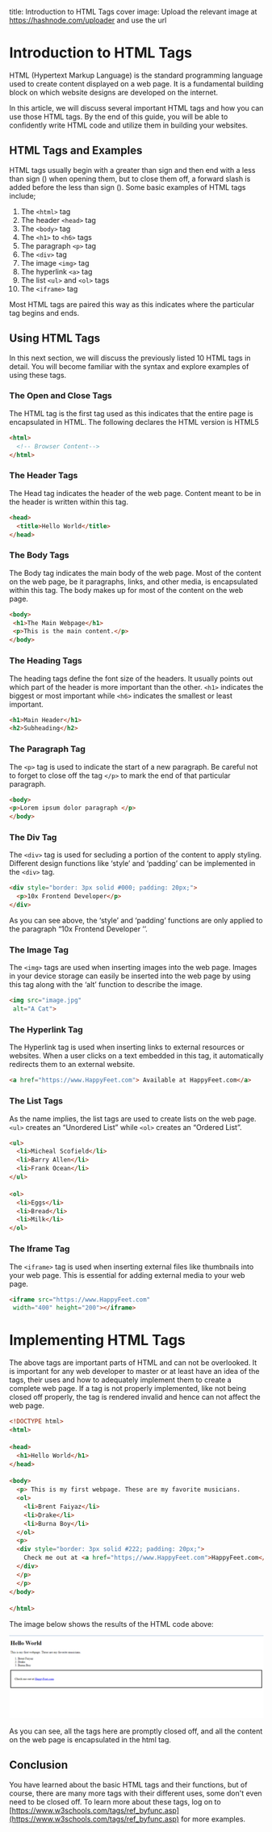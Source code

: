 title: Introduction to HTML Tags
cover image: Upload the relevant image at https://hashnode.com/uploader and use the url

# Introduction to HTML Tags

HTML (Hypertext Markup Language) is the standard programming language used to create content displayed on a web page. It is a fundamental building block on which website designs are developed on the internet.

In this article, we will discuss several important HTML tags and how you can use those HTML tags. By the end of this guide, you will be able to confidently write HTML code and utilize them in building your websites. 

## HTML Tags and Examples

HTML tags usually begin with a greater than sign and then end with a less than sign (<html>) when opening them, but to close them off, a forward slash is added before the less than sign (</html>). Some basic examples of HTML tags include;

1. The `<html>` tag
2. The header `<head>` tag
3. The `<body>` tag
4. The `<h1>` to `<h6>` tags
5. The paragraph `<p>` tag
6. The `<div>` tag
7. The image `<img>` tag
8. The hyperlink `<a>` tag
9. The list `<ul>` and `<ol>` tags
10.  The `<iframe>` tag

Most HTML tags are paired this way as this indicates where the particular tag begins and ends. 

## Using HTML Tags

In this next section, we will discuss the previously listed 10 HTML tags in detail. You will become familiar with the syntax and explore examples of using these tags. 

### The Open and Close Tags 

The HTML tag is the first tag used as this indicates that the entire page is encapsulated in HTML. The following declares the HTML version is HTML5

```html
<html>
  <!-- Browser Content-->
</html>
```

### The Header Tags

The Head tag indicates the header of the web page. Content meant to be in the header is written within this tag.

```html
<head>
  <title>Hello World</title>
</head>
```

### The Body Tags

The Body tag indicates the main body of the web page. Most of the content on the web page, be it paragraphs, links, and other media, is encapsulated within this tag. The body makes up for most of the content on the web page. 

```html
<body> 
 <h1>The Main Webpage</h1> 
 <p>This is the main content.</p> 
</body>
```

### The Heading Tags

The heading tags define the font size of the headers. It usually points out which part of the header is more important than the other. `<h1>` indicates the biggest or most important while `<h6>` indicates the smallest or least important. 

```html
<h1>Main Header</h1>
<h2>Subheading</h2>
```

### The Paragraph Tag

The `<p>` tag is used to indicate the start of a new paragraph. Be careful not to forget to close off the tag `</p>` to mark the end of that particular paragraph. 

```html
<body>
<p>Lorem ipsum dolor paragraph </p>
</body>
```

### The Div Tag

The `<div>` tag is used for secluding a portion of the content to apply styling. Different design functions like ‘style’ and ‘padding’ can be implemented in the `<div>` tag.

```html
<div style="border: 3px solid #000; padding: 20px;">
  <p>10x Frontend Developer</p>
</div>
```

As you can see above, the ‘style’ and ‘padding’ functions are only applied to the paragraph “10x Frontend Developer ’’.

### The Image Tag

The `<img>` tags are used when inserting images into the web page. Images in your device storage can easily be inserted into the web page by using this tag along with the ‘alt’ function to describe the image.

```html
<img src="image.jpg"
 alt="A Cat">
```

### The Hyperlink Tag

The Hyperlink tag is used when inserting links to external resources or websites. When a user clicks on a text embedded in this tag, it automatically redirects them to an external website.

```html
<a href="https://www.HappyFeet.com"> Available at HappyFeet.com</a>
```

### The List Tags

As the name implies,  the list tags are used to create lists on the web page. `<ul>` creates an “Unordered List” while `<ol>` creates an “Ordered List”.

```html
<ul>
  <li>Micheal Scofield</li>
  <li>Barry Allen</li>
  <li>Frank Ocean</li>
</ul>

<ol>
  <li>Eggs</li>
  <li>Bread</li>
  <li>Milk</li>
</ol>
```

### The Iframe Tag

The `<iframe>` tag is used when inserting external files like thumbnails into your web page. This is essential for adding external media to your web page.

```html
<iframe src="https://www.HappyFeet.com"
 width="400" height="200"></iframe>
```

# Implementing HTML Tags

The above tags are important parts of HTML and can not be overlooked. It is important for any web developer to master or at least have an idea of the tags, their uses and how to adequately implement them to create a complete web page. If a tag is not properly implemented, like not being closed off properly, the tag is rendered invalid and hence can not affect the web page.

```html
<!DOCTYPE html>
<html>

<head>
  <h1>Hello World</h1>
</head>

<body>
  <p> This is my first webpage. These are my favorite musicians.
  <ol>
    <li>Brent Faiyaz</li>
    <li>Drake</li>
    <li>Burna Boy</li>
  </ol>
  <p>
  <div style="border: 3px solid #222; padding: 20px;">
    Check me out at <a href="https;//www.HappyFeet.com">HappyFeet.com</a>
  </div>
  </p>
  </p>
</body>

</html>
```

The image below shows the results of the HTML code above:

![Capture.PNG](Capture.PNG)

As you can see, all the tags here are promptly closed off, and all the content on the web page is encapsulated in the html tag.

## Conclusion

You have learned about the basic HTML tags and their functions, but of course, there are many more tags with their different uses, some don't even need to be closed off. To learn more about these tags, log on to   [https://www.w3schools.com/tags/ref_byfunc.asp](https://www.w3schools.com/tags/ref_byfunc.asp) for more examples.